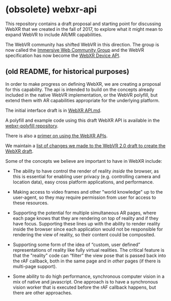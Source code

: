 # (obsolete) webxr-api
This repository contains a draft proposal and starting point for discussing WebXR that we created in the fall of 2017, to explore what it might mean to expand WebVR to include AR/MR capabilities.

The WebVR community has shifted WebVR in this direction.  The group is now called the [Immersive Web Community Group](https://github.com/immersive-web/) and the WebVR specification has now become the [WebXR Device API](https://github.com/immersive-web/webxr).  

## (old README, for historical purposes) 

In order to make progress on defining WebXR, we are creating a proposal for this capability.  The api is intended to build on the concepts already included in the native WebVR implementation, or the WebVR polyfill, but extend them with AR capabilities appropriate for the underlying platform.

The initial interface draft is in [WebXR API.md](https://github.com/mozilla/webxr-api/blob/master/WebXR%20API.md). 

A polyfill and example code using this draft WebXR API is available in the [webxr-polyfill repository](https://github.com/mozilla/webxr-polyfill).

There is also a [primer on using the WebXR APIs](https://github.com/mozilla/webxr-polyfill/blob/master/CODING.md).

We maintain a [list of changes we made to the WebVR 2.0 draft to create the WebXR draft](https://github.com/mozilla/webxr-api/blob/master/design%20docs/From%20WebVR%202.0%20to%20WebXR%202.1.md).

Some of the concepts we believe are important to have in WebXR include:

- The ability to have control the render of reality _inside_ the browser, as this is essential for enabling user privacy (e.g. controlling camera and location data), easy cross platform applications, and performance.

- Making access to video frames and other "world knowledge" up to the user-agent, so they may require permission from user for access to these resources.

- Supporting the potential for multiple simultaneous AR pages, where each page knows that they are rendering on top of reality and if they have focus. Supporting these lines up with the ability to render reality inside the browser since each application would not be responsible for rendering the view of reality, so their content could be composited.

- Supporting some form of the idea of “custom, user defined” representations of reality like fully virtual realities. The critical feature is that the "reality" code can “filter” the view pose that is passed back into the rAF callback, both in the same page and in _other_ pages (if there is multi-page support).

- Some ability to do high performance, synchronous computer vision in a mix of native and javascript. One approach is to have a synchronous vision worker that is executed before the rAF callback happens, but there are other approaches.
